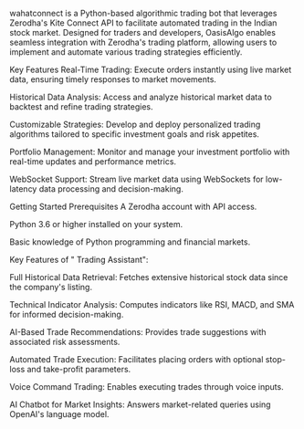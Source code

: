 wahatconnect is a Python-based algorithmic trading bot that leverages Zerodha's Kite Connect API to facilitate automated trading in the Indian stock market. Designed for traders and developers, OasisAlgo enables seamless integration with Zerodha's trading platform, allowing users to implement and automate various trading strategies efficiently.

Key Features
Real-Time Trading: Execute orders instantly using live market data, ensuring timely responses to market movements.

Historical Data Analysis: Access and analyze historical market data to backtest and refine trading strategies.

Customizable Strategies: Develop and deploy personalized trading algorithms tailored to specific investment goals and risk appetites.

Portfolio Management: Monitor and manage your investment portfolio with real-time updates and performance metrics.

WebSocket Support: Stream live market data using WebSockets for low-latency data processing and decision-making.

Getting Started
Prerequisites
A Zerodha account with API access.

Python 3.6 or higher installed on your system.

Basic knowledge of Python programming and financial markets.

Key Features of " Trading Assistant":

Full Historical Data Retrieval: Fetches extensive historical stock data since the company's listing.

Technical Indicator Analysis: Computes indicators like RSI, MACD, and SMA for informed decision-making.

AI-Based Trade Recommendations: Provides trade suggestions with associated risk assessments.

Automated Trade Execution: Facilitates placing orders with optional stop-loss and take-profit parameters.

Voice Command Trading: Enables executing trades through voice inputs.

AI Chatbot for Market Insights: Answers market-related queries using OpenAI's language model.

